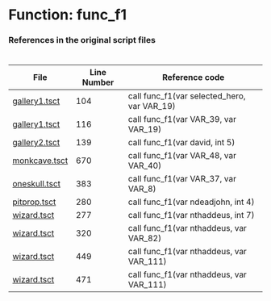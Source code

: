 # Function: func_f1
### References in the original script files

#

| File | Line Number | Reference code |
| --- | --- | --- |
| [gallery1.tsct](../../../out/gallery1.tsct#L104) | 104 | call func_f1(var selected_hero, var VAR_19) |
| [gallery1.tsct](../../../out/gallery1.tsct#L116) | 116 | call func_f1(var VAR_39, var VAR_19) |
| [gallery2.tsct](../../../out/gallery2.tsct#L139) | 139 | call func_f1(var david, int 5) |
| [monkcave.tsct](../../../out/monkcave.tsct#L670) | 670 | call func_f1(var VAR_48, var VAR_40) |
| [oneskull.tsct](../../../out/oneskull.tsct#L383) | 383 | call func_f1(var VAR_37, var VAR_8) |
| [pitprop.tsct](../../../out/pitprop.tsct#L280) | 280 | call func_f1(var ndeadjohn, int 4) |
| [wizard.tsct](../../../out/wizard.tsct#L277) | 277 | call func_f1(var nthaddeus, int 7) |
| [wizard.tsct](../../../out/wizard.tsct#L320) | 320 | call func_f1(var nthaddeus, var VAR_82) |
| [wizard.tsct](../../../out/wizard.tsct#L449) | 449 | call func_f1(var nthaddeus, var VAR_111) |
| [wizard.tsct](../../../out/wizard.tsct#L471) | 471 | call func_f1(var nthaddeus, var VAR_111) |
